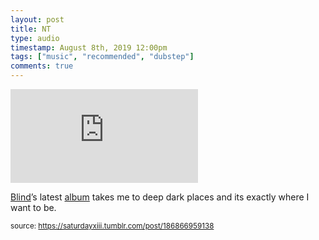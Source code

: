 ```yaml
---
layout: post
title: NT
type: audio
timestamp: August 8th, 2019 12:00pm
tags: ["music", "recommended", "dubstep"]
comments: true
---
```

<embed type="audio/mpeg" src="https://bandcamp.com/stream_redirect?enc=mp3-128&amp;track_id=3114575757&amp;ts=1618890939&amp;t=80e1a1359e25e2d6017cc5b80f4852fdf25de0f9">
       
<a href="https://www.blindedm.com" target="_blank">Blind</a>’s latest <a href="https://blindhandicap.bandcamp.com/album/submerged" target="_blank">album</a> takes me to deep dark places and its exactly where I want to be.
 
  
<small>source: https://saturdayxiii.tumblr.com/post/186866959138</small>